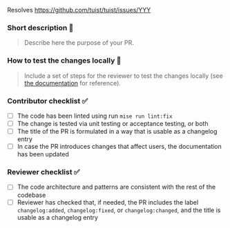 Resolves https://github.com/tuist/tuist/issues/YYY

### Short description 📝

> Describe here the purpose of your PR.

### How to test the changes locally 🧐

> Include a set of steps for the reviewer to test the changes locally (see [the documentation](https://docs.tuist.io/contributors/get-started) for reference).

### Contributor checklist ✅

- [ ] The code has been linted using run `mise run lint:fix`
- [ ] The change is tested via unit testing or acceptance testing, or both
- [ ] The title of the PR is formulated in a way that is usable as a changelog entry
- [ ] In case the PR introduces changes that affect users, the documentation has been updated

### Reviewer checklist ✅

- [ ] The code architecture and patterns are consistent with the rest of the codebase
- [ ] Reviewer has checked that, if needed, the PR includes the label `changelog:added`, `changelog:fixed`, or `changelog:changed`, and the title is usable as a changelog entry
